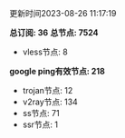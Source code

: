 更新时间2023-08-26 11:17:19

**总订阅: 36**
**总节点: 7524**
- vless节点: 8

**google ping有效节点: 218**
- trojan节点: 12
- v2ray节点: 134
- ss节点: 71
- ssr节点: 1
